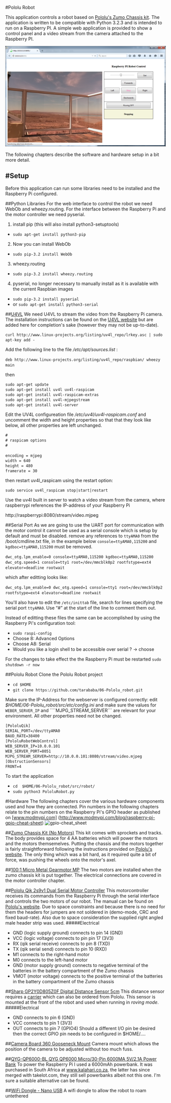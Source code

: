 #Pololu Robot

This application controls a robot based on [Pololu's Zumo Chassis kit](http://www.pololu.com/product/1418). 
The application is written to be compatible with Python 3.2.3 and is intended to run on a Raspberry PI.
A simple web application is provided to show a control panel and a video stream from the camera attached to the Raspberry PI.

![robot control](https://github.com/tarababa/06-Pololu_robot/blob/master/doc/img/robot_userinterface.png)

The following chapters describe the software and hardware setup in a bit more detail.



#Setup
-----
Before this application can run some libraries need to be installed and the Raspberry Pi configured.

##Python Libraries
For the web interface to control the robot we need WebOb and wheezy.routing. For the interface between the Raspberry Pi and the motor controller we need pyserial.


1. install pip  (this will also install python3-setuptools)
  * ```sudo apt-get install python3-pip```
2. Now you can install WebOb
  * ```sudo pip-3.2 install WebOb```
3. wheezy.routing
  * ```sudo pip-3.2 install wheezy.routing```
4. pyserial, no longer necessary to manually install as it is available with the current Raspbian images
 * ```sudo pip-3.2 install pyserial```
 * or ```sudo apt-get install python3-serial```

##[U4VL](http://www.linux-projects.org/modules/sections/index.php?op=viewarticle&artid=14)
We need U4VL to stream the video from the Raspberry Pi camera. The installation instructions can be found on the [U4VL website](http://www.linux-projects.org/modules/sections/index.php?op=viewarticle&artid=14) but are added here for completion's sake (however they may not be up-to-date).

```
curl http://www.linux-projects.org/listing/uv4l_repo/lrkey.asc | sudo apt-key add -
```

Add the following line to the file */etc/apt/sources.list* :

```deb http://www.linux-projects.org/listing/uv4l_repo/raspbian/ wheezy main```
 
then

```
sudo apt-get update
sudo apt-get install uv4l uv4l-raspicam
sudo apt-get install uv4l-raspicam-extras
sudo apt-get install uv4l-mjpegstream
sudo apt-get install uv4l-server
 ```

Edit the UV4L configureation file */etc/uv4l/uv4l-raspicam.conf* and uncomment the width and height properties so that that they look like below, all other properties are left unchanged.

```
#
# raspicam options
#

encoding = mjpeg
width = 640
height = 480
framerate = 30
```
 
 
then restart uv4l_raspicam using the restart option:
```
sudo service uv4l_raspicam stop|start|restart
```

Use the uv4l built in server to watch a video stream from the camera, where raspberrypi references the IP-address of your Raspberry Pi

http://raspberrypi:8080/stream/video.mjpeg

##Serial Port
As we are going to use the UART port for communication with the motor control it cannot be used as a serial console which is setup by default and must be disabled.
remove any references to `ttyAMA0` from the /boot/cmdline.txt file, in the example below `console=ttyAMA0,115200` and `kgdboc=ttyAMA0,115200`
must be removed.

```dwc_otg.lpm_enable=0 console=ttyAMA0,115200 kgdboc=ttyAMA0,115200 dwc_otg.speed=1 console=tty1 root=/dev/mmcblk0p2 rootfstype=ext4 elevator=deadline rootwait```

which after editting looks like:

```dwc_otg.lpm_enable=0 dwc_otg.speed=1 console=tty1 root=/dev/mmcblk0p2 rootfstype=ext4 elevator=deadline rootwait```

You'll also have to edit the `/etc/inittab` file, search for lines specifying the serial port `ttyAMA0`. 
Use “#” at the start of the line to comment them out.  

Instead of editting these files the same can be accomplished by using the Raspberry Pi's configuration tool:
* ```sudo raspi-config```
* Choose 8: Advanced Options
* Choose A8: Serial
* Would you like a login shell to be accessible over serial ? -> choose <No>

For the changes to take effect the the Raspberry Pi must be restarted `sudo shutdown -r now`


##Pololu Robot 
Clone the Pololu Robot project
* ```cd $HOME```
* ```git clone https://github.com/tarababa/06-Pololu_robot.git```

Make sure the IP-Address for the webserver is configured correctly: edit *$HOME/06-Pololu_robot/src/etc/config.ini* and make sure the values for ```WEBER_SERVER_IP``` and ````MJPG_STREAM_SERVER``` are relevant for your environment. All other properties need not be changed.

```
[PololuQik]
SERIAL_PORT=/dev/ttyAMA0
BAUD_RATE=38400
[PololuRobotWebControl]
WEB_SERVER_IP=10.0.0.101
WEB_SERVER_PORT=8051
MJPG_STREAM_SERVER=http://10.0.0.101:8080/stream/video.mjpeg
[ObstructionSensors]
FRONT=4
```

To start the application
* ```cd  $HOME/06-Pololu_robot/src/robot/```
* ```sudo python3 PololuRobot.py```


#Hardware
The following chapters cover the various hardware components used and how they are connected. Pin numbers in the following chapters relate to the pin numbers on the Raspberry Pi's GPIO header as published on [www.modmypi.com] (http://www.modmypi.com/blog/raspberry-pi-gpio-cheat-sheet)
![gpio-cheat_sheet](http://www.modmypi.com/image/data/rpi-products/gpio/raspberry-pi-gpio-cheat-sheet.jpg)

##[Zumo Chassis Kit (No Motors)](https://www.pololu.com/product/1418)
This kit comes with sprockets and tracks. The body provides space for 4 AA batteries which will power the motors and the motors themsemelves. Putting the chassis and the motors together is fairly straightforward following the instructions provided on [Pololu's website](https://www.pololu.com/docs/pdf/0J54/zumo_chassis.pdf). The only thing which was a bit hard, as it required quite a bit of force, was pushing the wheels onto the motor's axel.

##[100:1 Micro Metal Gearmotor MP](https://www.pololu.com/product/2367)
The two motors are installed when the zumo chassis kit is put together. The electrical connections are covered in the motor controller chapter.

##[Pololu Qik 2s9v1 Dual Serial Motor Controller](https://www.pololu.com/product/1110)
This motorcontroller receives its commands from the Raspberry Pi through the serial interface and controls the two motors of our robot. The manual can be found on [Pololu's website](https://www.pololu.com/docs/pdf/0J25/qik_2s9v1.pdf). Due to space constraints and because there is no need for them the headers for jumpers are not soldered in (demo-mode, CRC and fixed baud-rate). Also due to space consideration the supplied right angled male header strip was used.
#####Electrical
* GND (logic supply ground) connects to pin 14 (GND)
* VCC (logic voltage)  connects to pin pin 17 (3V3)
* RX (qik serial receive) connects to pin 8 (TXD)
* TX (qik serial send) connects to pin 10 (RXD)
* M1 connects to the right-hand motor
* M0 connects to the left-hand motor
* GND (motor supply ground) connects to negative terminal of the batteries in the battery compartment of the Zumo chassis
* VMOT (motor voltage) connects to the positive terminal of the batteries in the battery compartment of the Zumo chassis

##[Sharp GP2Y0D805Z0F Digital Distance Sensor 5cm](https://www.pololu.com/product/1131)
This distance sensor requires a [carrier](https://www.pololu.com/product/1133) which can also be ordered from Pololu.
This sensor is mounted at the front of the robot and used when running in *roving mode*.
#####Electrical
* GND connects to pin 6 (GND)
* VCC connects to pin 1 (3V3)
* OUT connects to pin 7 (GPIO4)
Should a different I/O pin be desired then the correct GPIO pin needs to be configured in $HOME/....

##[Camera Board 360 Gooseneck Mount](http://www.modmypi.com/raspberry-pi/camera/camera-board-360-gooseneck-mount)
Camera mount which allows the position of the camera to be adjusted without too much fuss.

##[QYG-QP6000-BL QYG QP6000 Micro/30-Pin 6000MA 5V/2.1A Power Bank](http://www.comx-computers.co.za/imageDisplay.php?i=85898_0)
To power the Raspberry Pi I used a 6000mAh powerbank. It was purchased in South Africa at www.kalahari.co.za, the latter has since merged with takelot.com, they still sell powerbanks albeit not this one. I'm sure a suitable alternative can be found.

##[WiFi Dongle - Nano USB](http://www.modmypi.com/raspberry-pi/accessories/wifi-dongles/wifi-dongle-nano-usb)
A wifi dongle to allow the robot to roam untethered



